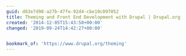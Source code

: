 ```yaml
---
guid: d83e7d98-a27b-47fe-92d4-cbe10c097052
title: Theming and Front End Development with Drupal | Drupal.org
created: '2014-12-05T15:43:58+00:00'
changed: '2019-09-24T14:42:27+00:00'


bookmark_of: 'https://www.drupal.org/theming'
---
```




